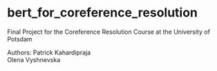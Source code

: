 # bert_for_coreference_resolution
Final Project for the Coreference Resolution Course at the University of Potsdam

Authors:
Patrick Kahardipraja    
Olena Vyshnevska
